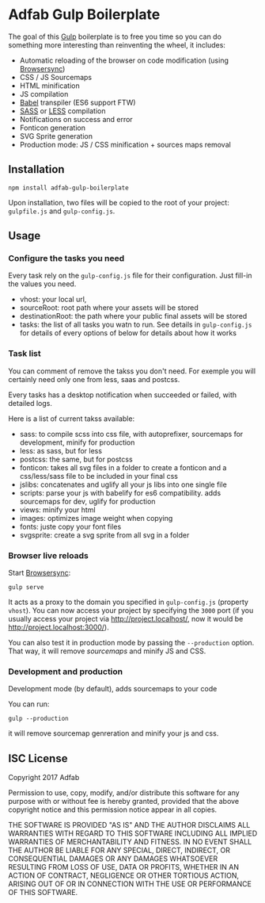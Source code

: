 # Adfab Gulp Boilerplate

The goal of this [Gulp](http://gulpjs.com/) boilerplate is to free you time so you can do something more interesting than reinventing the wheel, it includes:

* Automatic reloading of the browser on code modification (using [Browsersync](https://www.browsersync.io/))
* CSS / JS Sourcemaps
* HTML minification
* JS compilation
* [Babel](https://babeljs.io/) transpiler (ES6 support FTW)
* [SASS](http://sass-lang.com/) or [LESS](http://lesscss.org/) compilation
* Notifications on success and error
* Fonticon generation
* SVG Sprite generation
* Production mode: JS / CSS minification + sources maps removal

## Installation

```shell
npm install adfab-gulp-boilerplate
```

Upon installation, two files will be copied to the root of your project: `gulpfile.js` and `gulp-config.js`.

## Usage

### Configure the tasks you need

Every task rely on the `gulp-config.js` file for their configuration. Just fill-in the values you need.
* vhost: your local url,
* sourceRoot: root path where your assets will be stored
* destinationRoot: the path where your public final assets will be stored
* tasks: the list of all tasks you watn to run. See details in `gulp-config.js` for details of every options of below for details about how it works 
 
### Task list

You can comment of remove the takss you don't need. For exemple you will certainly need only one from less, saas and postcss.

Every tasks has a desktop notification when succeeded or failed, with detailed logs.

Here is a list of current takss available:
* sass: to compile scss into css file, with autoprefixer, sourcemaps for development, minify for production
* less: as sass, but for less
* postcss: the same, but for postcss
* fonticon: takes all svg files in a folder to create a fonticon and a css/less/sass file to be included in your final css
* jslibs: concatenates and uglify all your js libs into one single file
* scripts: parse your js with babelify for es6 compatibility. adds sourcemaps for dev, uglify for production
* views: minify your html
* images: optimizes image weight when copying
* fonts: juste copy your font files
* svgsprite: create a svg sprite from all svg in a folder

### Browser live reloads

Start [Browsersync](https://www.browsersync.io/):

```shell
gulp serve
```

It acts as a proxy to the domain you specified in `gulp-config.js` (property `vhost`). You can now access your project by specifying the `3000` port (if you usually access your project via http://project.localhost/, now it would be http://project.localhost:3000/).

You can also test it in production mode by passing the `--production` option. That way, it will remove *sourcemaps* and minify JS and CSS.

### Development and production

Development mode (by default), adds sourcemaps to your code

You can run:
 
```shell
gulp --production
```

it will remove sourcemap genreration and minify your js and css.


## ISC License

Copyright 2017 Adfab

Permission to use, copy, modify, and/or distribute this software for any purpose with or without fee is hereby granted, provided that the above copyright notice and this permission notice appear in all copies.

THE SOFTWARE IS PROVIDED "AS IS" AND THE AUTHOR DISCLAIMS ALL WARRANTIES WITH REGARD TO THIS SOFTWARE INCLUDING ALL IMPLIED WARRANTIES OF MERCHANTABILITY AND FITNESS. IN NO EVENT SHALL THE AUTHOR BE LIABLE FOR ANY SPECIAL, DIRECT, INDIRECT, OR CONSEQUENTIAL DAMAGES OR ANY DAMAGES WHATSOEVER RESULTING FROM LOSS OF USE, DATA OR PROFITS, WHETHER IN AN ACTION OF CONTRACT, NEGLIGENCE OR OTHER TORTIOUS ACTION, ARISING OUT OF OR IN CONNECTION WITH THE USE OR PERFORMANCE OF THIS SOFTWARE.
